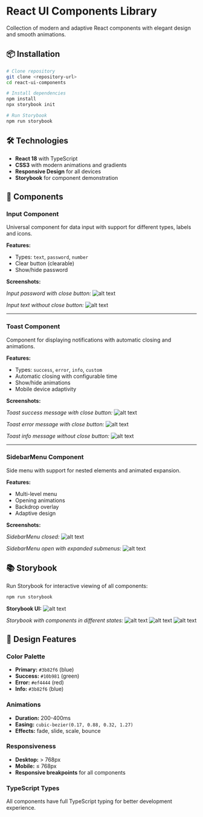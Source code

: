 # React UI Components Library

Collection of modern and adaptive React components with elegant design and smooth animations.

## 📦 Installation

```bash
# Clone repository
git clone <repository-url>
cd react-ui-components

# Install dependencies
npm install
npx storybook init

# Run Storybook
npm run storybook
```

## 🛠️ Technologies

- **React 18** with TypeScript
- **CSS3** with modern animations and gradients
- **Responsive Design** for all devices
- **Storybook** for component demonstration

## 🎨 Components

### Input Component

Universal component for data input with support for different types, labels and icons.

**Features:**

- Types: `text`, `password`, `number`
- Clear button (clearable)
- Show/hide password

**Screenshots:**

_Input password with close button:_
![alt text](readme_images/image-1.png)

_Input text without close button:_
![alt text](readme_images/image-2.png)

---

### Toast Component

Component for displaying notifications with automatic closing and animations.

**Features:**

- Types: `success`, `error`, `info`, `custom`
- Automatic closing with configurable time
- Show/hide animations
- Mobile device adaptivity

**Screenshots:**

_Toast success message with close button:_
![alt text](readme_images/image-3.png)

_Toast error message with close button:_
![alt text](readme_images/image-4.png)

_Toast info message without close button:_
![alt text](readme_images/image-5.png)

---

### SidebarMenu Component

Side menu with support for nested elements and animated expansion.

**Features:**

- Multi-level menu
- Opening animations
- Backdrop overlay
- Adaptive design

**Screenshots:**

_SidebarMenu closed:_
![alt text](readme_images/image-6.png)

_SidebarMenu open with expanded submenus:_
![alt text](readme_images/image-7.png)

## 📚 Storybook

Run Storybook for interactive viewing of all components:

```bash
npm run storybook
```

**Storybook UI:**
![alt text](readme_images/image-8.png)

_Storybook with components in different states:_
![alt text](readme_images/image-9.png)
![alt text](readme_images/image-10.png)
![alt text](readme_images/image-11.png)

## 🎯 Design Features

### Color Palette

- **Primary:** `#3b82f6` (blue)
- **Success:** `#10b981` (green)
- **Error:** `#ef4444` (red)
- **Info:** `#3b82f6` (blue)

### Animations

- **Duration:** 200-400ms
- **Easing:** `cubic-bezier(0.17, 0.88, 0.32, 1.27)`
- **Effects:** fade, slide, scale, bounce

### Responsiveness

- **Desktop:** > 768px
- **Mobile:** ≤ 768px
- **Responsive breakpoints** for all components

### TypeScript Types

All components have full TypeScript typing for better development experience.

